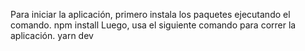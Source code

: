 Para iniciar la aplicación, primero instala los paquetes ejecutando el comando.
npm install
Luego, usa el siguiente comando para correr la aplicación.
yarn dev